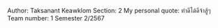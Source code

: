 Author: Taksanant Keawklom
Section: 2
My personal quote: ทำดีได้ดีจ้าสู้ๆ
Team number: 1
Semester 2/2567